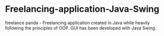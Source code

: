 # Freelancing-application-Java-Swing
freelance panda - Freelancing application created in Java while heavily following the principles of OOP. GUI has been developed with Java Swing.
